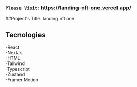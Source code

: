 ### `Please Visit`: https://landing-nft-one.vercel.app/

##Project's Title: landing nft one

## Tecnologies
-React <br/>
-NextJs <br/>
-HTML<br/>
-Tailwind<br/>
-Typescript<br/>
-Zustand<br/>
-Framer Motion<br/>
